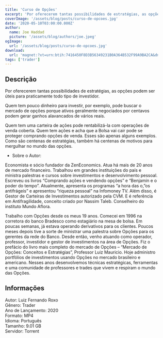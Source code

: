 ```yaml
---
title: 'Curso de Opções'
excerpt: 'Por oferecerem tantas possibilidades de estratégias, as opções podem ser úteis para praticamente todo tipo de investidor.  Quem tem pouco dinheiro para investir, por exemplo, pode buscar o mercado de opções porque ativos geralmente negociados por centavos podem gerar ganhos alavancado'
coverImage: '/assets/blog/posts/curso-de-opcoes.jpg'
date: '2020-05-10T03:00:00.000Z'
author:
  name: Joe Haddad
  picture: '/assets/blog/authors/joe.jpeg'
ogImage:
  url: '/assets/blog/posts/curso-de-opcoes.jpg'
download:
  url: 'magnet:?xt=urn:btih:7416450F8D3B56349231B0A364B532F99A9BA2CA&dn=Luiz%20Fernando%20Roxo%20-%20B%c3%a1sico%20-%20Avan%c3%a7ado%20-%20Ultimate%20%28Curso%20de%20Op%c3%a7%c3%b5es%29&tr=udp%3a%2f%2ftracker.openbittorrent.com%3a1337%2fannounce&tr=udp%3a%2f%2ftracker.opentrackr.org%3a1337%2fannounce'
tags: ['trader']
---
```

<h2>Descrição</h2>
<p></p><p>Por oferecerem tantas possibilidades de estratégias, as opções podem ser úteis para praticamente todo tipo de investidor.</p><p>Quem tem pouco dinheiro para investir, por exemplo, pode buscar o mercado de opções porque ativos geralmente negociados por centavos podem gerar ganhos alavancados de vários reais.</p><p>Quem tem uma carteira de ações pode rentabilizá-la com operações de venda coberta. Quem tem ações e acha que a Bolsa vai cair pode se proteger comprando opções de venda. Esses são apenas alguns exemplos. Como são centenas de estratégias, também há centenas de motivos para mergulhar no mundo das opções.</p><ul><li>Sobre o Autor:</li></ul><p>Economista e sócio fundador da ZenEconomics. Atua há mais de 20 anos de mercado financeiro. Trabalhou em grandes instituições do país e ministra palestras e cursos sobre investimentos e desenvolvimento pessoal. Escreveu os livros “Comprando ações e vendendo opções” e “Benjamin e o poder do tempo”. Atualmente, apresenta os programas “a hora das o,”os antifrágeis” e apresentou “riqueza pessoal” na Infomoney TV. Além disso, é Gestor de Carteiras de Investimentos autorizado pela CVM. E é referência em Antifragilidade, conceito criado por Nassim Taleb. Conselheiro do instituto Mundo Aflora.</p><p>Trabalho com Opções desde os meus 19 anos. Comecei em 1996 na corretora do banco Bradesco como estagiário na mesa de bolsa. Em poucas semanas, já estava operando derivativos para os clientes. Poucos meses depois tive a sorte de ministrar uma palestra sobre Opções para os gerentes da rede do Banco. Desde então, venho atuando como operador, professor, investidor e gestor de investimentos na área de Opções. Fiz o prefácio do livro mais completo do mercado de Opções – “Mercado de Opções: Conceitos e Estratégias”, Professor Luiz Mauricio. Hoje administro portfólios de investimentos usando Opções no mercado brasileiro e americano. Nesses anos desenvolvemos técnicas estratégicas, ferramentas e uma comunidade de professores e trades que vivem e respiram o mundo das Opções.</p><h2>Informações</h2><p>Autor: Luiz Fernando Roxo<br/>Gênero: Trader<br/>Ano de Lançamento: 2020<br/>Formato: MP4<br/>Idioma: Português<br/>Tamanho: 9.01 GB<br/>Servidor: Torrent</p>